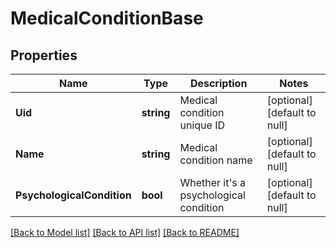 # MedicalConditionBase

## Properties
Name | Type | Description | Notes
------------ | ------------- | ------------- | -------------
**Uid** | **string** | Medical condition unique ID | [optional] [default to null]
**Name** | **string** | Medical condition name | [optional] [default to null]
**PsychologicalCondition** | **bool** | Whether it&#39;s a psychological condition | [optional] [default to null]

[[Back to Model list]](../README.md#documentation-for-models) [[Back to API list]](../README.md#documentation-for-api-endpoints) [[Back to README]](../README.md)


